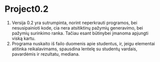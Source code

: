 # Project0.2
1. Versija 0.2 yra sutrumpinta, norint neperkrauti programos, bei nesusipainioti kode, cia nera atsitiktinų pažymių generavimo, bei pažymių surinkimo ranka. Tačiau esant būtinybei įmanoma apjungti viską kartu.
2. Programa nuskaito iš failo duomenis apie studentus, ir, jeigu elementai atitinka reikalavimams, spausdina lentelę su studentų vardais, pavardėmis ir rezultatu, mediana.
